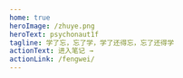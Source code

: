 ```yaml
---
home: true
heroImage: /zhuye.png
heroText: psychonaut1f
tagline: 学了忘，忘了学，学了还得忘，忘了还得学
actionText: 进入笔记 →
actionLink: /fengwei/
---
```


$$
\qquad
$$


<template>
  <div>
    <a-timeline pending="Recording..." :reverse="reverse">
      <a-timeline-item>Created a Jekyll blog 2020-01-20</a-timeline-item>
      <a-timeline-item>Ready to migrate Jekyll blog to Vuepress 2020-03-15</a-timeline-item>
      <a-timeline-item>vuepress blog build all done 2020-03-21</a-timeline-item>
    </a-timeline>
  </div>
</template>
